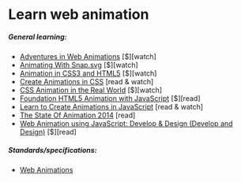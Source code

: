 # Learn web animation

##### General learning:

* [Adventures in Web Animations](https://www.codeschool.com/courses/adventures-in-web-animations) [$][watch]
* [Animating With Snap.svg](https://webdesign.tutsplus.com/courses/animating-with-snapsvg) [$][watch]
* [Animation in CSS3 and HTML5](https://frontendmasters.com/courses/animation-storytelling-html5-css3/) [$][watch]
* [Create Animations in CSS](http://www.kirupa.com/css_animations/index.htm) [read & watch]
* [CSS Animation in the Real World](https://webdesign.tutsplus.com/courses/css-animation-in-the-real-world) [$][watch]
* [Foundation HTML5 Animation with JavaScript](http://www.amazon.com/Foundation-HTML5-Animation-JavaScript-Lamberta/dp/1430236655/ref=sr_1_3) [$][read]
* [Learn to Create Animations in JavaScript](http://www.kirupa.com/javascript_animations/index.htm) [read & watch]
* [The State Of Animation 2014](http://www.smashingmagazine.com/2014/11/the-state-of-animation-2014/) [read]
* [Web Animation using JavaScript: Develop & Design (Develop and Design)](http://www.amazon.com/Web-Animation-using-JavaScript-Develop-ebook/dp/B00UNKXVDU/ref=sr_1_1) [$][read]

##### Standards/specifications:

* [Web Animations](https://w3c.github.io/web-animations/)













































 






